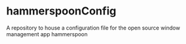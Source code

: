 # hammerspoonConfig
A repository to house a configuration file for the open source window management app hammerspoon
